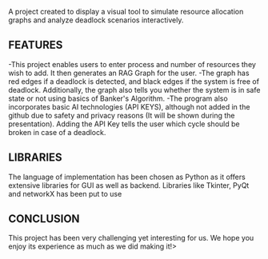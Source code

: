 A project created to display a visual tool to simulate resource allocation graphs and analyze deadlock scenarios interactively.

## **FEATURES**
-This project enables users to enter process and number of resources they wish to add. It then generates an RAG Graph for the user. 
-The graph has red edges if a deadlock is detected, and black edges if the system is free of deadlock. Additionally, the graph also tells you whether the system is in safe state or not using basics of Banker's Algorithm. 
-The program also incorporates basic AI technologies (API KEYS), although not added in the github due to safety and privacy reasons (It will be shown during the presentation). Adding the API Key tells the user which cycle should be broken in case of a deadlock.

## **LIBRARIES**
The language of implementation has been chosen as Python as it offers extensive libraries for GUI as well as backend. Libraries like Tkinter, PyQt and networkX has been put to use

## **CONCLUSION**
This project has been very challenging yet interesting for us. We hope you enjoy its experience as much as we did making it!>